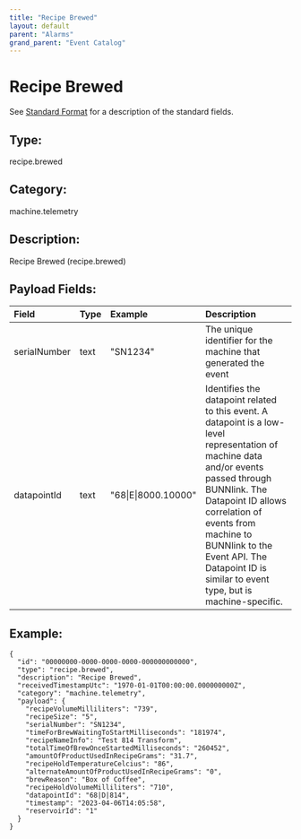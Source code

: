 ```yaml
---
title: "Recipe Brewed"
layout: default
parent: "Alarms"
grand_parent: "Event Catalog"
---
```


# Recipe Brewed

See [Standard Format](/event-subscriptions/event-format) for a description of the standard fields.

## Type:

recipe.brewed

## Category:

machine.telemetry

## Description: 

Recipe Brewed (recipe.brewed)

## Payload Fields:

| Field | Type | Example | Description |
|:------|:-----|:--------|:------------|
| serialNumber | text | "SN1234" | The unique identifier for the machine that generated the event |
| datapointId | text | "68\|E\|8000.10000" | Identifies the datapoint related to this event. A datapoint is a low-level representation of machine data and/or events passed through BUNNlink. The Datapoint ID allows correlation of events from machine to BUNNlink to the Event API. The Datapoint ID is similar to event type, but is machine-specific. |

## Example:

```
{
  "id": "00000000-0000-0000-0000-000000000000",
  "type": "recipe.brewed",
  "description": "Recipe Brewed",
  "receivedTimestampUtc": "1970-01-01T00:00:00.000000000Z",
  "category": "machine.telemetry",
  "payload": {
    "recipeVolumeMilliliters": "739",
    "recipeSize": "5",
    "serialNumber": "SN1234",
    "timeForBrewWaitingToStartMilliseconds": "181974",
    "recipeNameInfo": "Test 814 Transform",
    "totalTimeOfBrewOnceStartedMilliseconds": "260452",
    "amountOfProductUsedInRecipeGrams": "31.7",
    "recipeHoldTemperatureCelcius": "86",
    "alternateAmountOfProductUsedInRecipeGrams": "0",
    "brewReason": "Box of Coffee",
    "recipeHoldVolumeMilliliters": "710",
    "datapointId": "68|D|814",
    "timestamp": "2023-04-06T14:05:58",
    "reservoirId": "1"
  }
}
```

